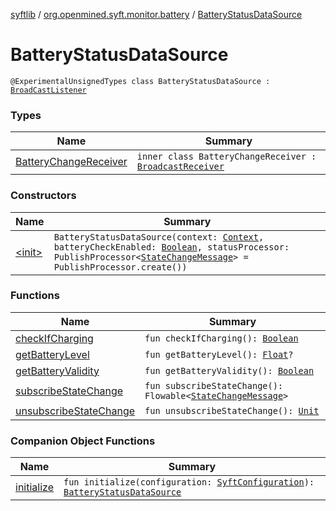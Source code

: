 [syftlib](../../index.md) / [org.openmined.syft.monitor.battery](../index.md) / [BatteryStatusDataSource](./index.md)

# BatteryStatusDataSource

`@ExperimentalUnsignedTypes class BatteryStatusDataSource : `[`BroadCastListener`](../../org.openmined.syft.monitor/-broad-cast-listener/index.md)

### Types

| Name | Summary |
|---|---|
| [BatteryChangeReceiver](-battery-change-receiver/index.md) | `inner class BatteryChangeReceiver : `[`BroadcastReceiver`](https://developer.android.com/reference/android/content/BroadcastReceiver.html) |

### Constructors

| Name | Summary |
|---|---|
| [&lt;init&gt;](-init-.md) | `BatteryStatusDataSource(context: `[`Context`](https://developer.android.com/reference/android/content/Context.html)`, batteryCheckEnabled: `[`Boolean`](https://kotlinlang.org/api/latest/jvm/stdlib/kotlin/-boolean/index.html)`, statusProcessor: PublishProcessor<`[`StateChangeMessage`](../../org.openmined.syft.monitor/-state-change-message/index.md)`> = PublishProcessor.create())` |

### Functions

| Name | Summary |
|---|---|
| [checkIfCharging](check-if-charging.md) | `fun checkIfCharging(): `[`Boolean`](https://kotlinlang.org/api/latest/jvm/stdlib/kotlin/-boolean/index.html) |
| [getBatteryLevel](get-battery-level.md) | `fun getBatteryLevel(): `[`Float`](https://kotlinlang.org/api/latest/jvm/stdlib/kotlin/-float/index.html)`?` |
| [getBatteryValidity](get-battery-validity.md) | `fun getBatteryValidity(): `[`Boolean`](https://kotlinlang.org/api/latest/jvm/stdlib/kotlin/-boolean/index.html) |
| [subscribeStateChange](subscribe-state-change.md) | `fun subscribeStateChange(): Flowable<`[`StateChangeMessage`](../../org.openmined.syft.monitor/-state-change-message/index.md)`>` |
| [unsubscribeStateChange](unsubscribe-state-change.md) | `fun unsubscribeStateChange(): `[`Unit`](https://kotlinlang.org/api/latest/jvm/stdlib/kotlin/-unit/index.html) |

### Companion Object Functions

| Name | Summary |
|---|---|
| [initialize](initialize.md) | `fun initialize(configuration: `[`SyftConfiguration`](../../org.openmined.syft.domain/-syft-configuration/index.md)`): `[`BatteryStatusDataSource`](./index.md) |

